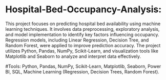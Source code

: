 # Hospital-Bed-Occupancy-Analysis:
This project focuses on predicting hospital bed availability using machine learning techniques. It involves data preprocessing, exploratory analysis, and model implementation to identify key factors influencing occupancy. Regression models, including Linear Regression, Decision Tree, and Random Forest, were applied to improve prediction accuracy. The project utilizes Python, Pandas, NumPy, Scikit-Learn, and visualization tools like Matplotlib and Seaborn to analyze and interpret data effectively.

#Tools:
Python, Pandas, NumPy, Scikit-Learn, Matplotlib, Seaborn, Power BI, SQL, Machine Learning (Regression, Decision Trees, Random Forest).
